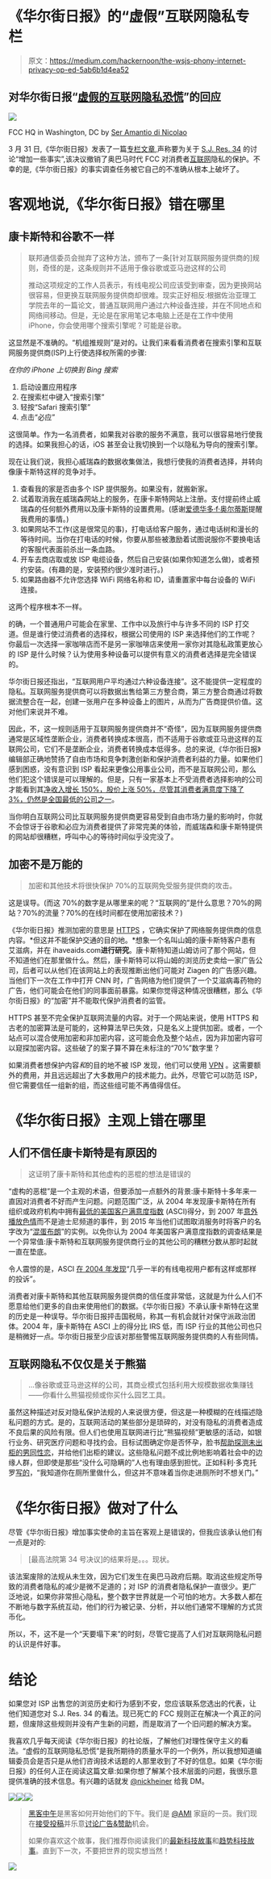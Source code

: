 # 《华尔街日报》的“虚假”互联网隐私专栏

> 原文：<https://medium.com/hackernoon/the-wsjs-phony-internet-privacy-op-ed-5ab6b1d4ea52>

## 对华尔街日报“[虚假的互联网隐私恐慌](https://www.wsj.com/articles/the-phony-internet-privacy-panic-1491000504#livefyre-toggle-SB10763462972621734832704583054763922087712)”的回应

![](img/8c1cfa6fb43af70c61e16fd2b1eb6ee5.png)

FCC HQ in Washington, DC by [Ser Amantio di Nicolao](https://commons.wikimedia.org/wiki/File:FCC_HQ.jpg)

3 月 31 日,《华尔街日报》发表了一篇[专栏文章](https://www.wsj.com/articles/the-phony-internet-privacy-panic-1491000504),声称要为关于 [S.J. Res. 34](https://www.congress.gov/bill/115th-congress/senate-joint-resolution/34/text) 的讨论“增加一些事实”,该决议撤销了奥巴马时代 FCC 对消费者[互联网](https://hackernoon.com/tagged/internet)隐私的保护。不幸的是,《华尔街日报》的事实调查任务被它自己的不准确从根本上破坏了。

# 客观地说,《华尔街日报》错在哪里

## 康卡斯特和谷歌不一样

> 联邦通信委员会抛弃了这种方法，颁布了一条[针对互联网服务提供商的]规则，奇怪的是，这条规则并不适用于像谷歌或亚马逊这样的公司
> 
> 推动这项规定的工作人员表示，有线电视公司应该受到审查，因为更换网站很容易，但更换互联网服务提供商却很难。现实正好相反:根据佐治亚理工学院去年的一篇论文，普通互联网用户通过六种设备连接，并在不同地点和网络间移动。但是，无论是在家用笔记本电脑上还是在工作中使用 iPhone，你会使用哪个搜索引擎呢？可能是谷歌。

这显然是不准确的。“机组推规则”是对的。让我们来看看消费者在搜索引擎和互联网服务提供商(ISP)上行使选择权所需的步骤:

*在你的 iPhone 上切换到 Bing 搜索*

1.  启动设置应用程序
2.  在搜索栏中键入“搜索引擎”
3.  轻按“Safari 搜索引擎”
4.  点击“必应”

这很简单。作为一名消费者，如果我对谷歌的服务不满意，我可以很容易地行使我的选择。如果我担心的话，iOS 甚至会让我切换到一个以隐私为导向的搜索引擎。

现在让我们说，我担心威瑞森的数据收集做法，我想行使我的消费者选择，并转向像康卡斯特这样的竞争对手。

1.  查看我的家是否由多个 ISP 提供服务。如果没有，就搬新家。
2.  试着取消我在威瑞森网站上的服务，在康卡斯特网站上注册。支付提前终止威瑞森的任何额外费用以及康卡斯特的设置费用。(感谢[爱德华多·f·奥尔蒂斯](https://medium.com/u/671cde860113?source=post_page-----5ab6b1d4ea52--------------------------------)提醒我费用的事情。)
3.  如果网站不工作(这是很常见的事)，打电话给客户服务，通过电话树和漫长的等待时间。当你在打电话的时候，你要从那些被激励着试图说服你不要换电话的客服代表面前杀出一条血路。
4.  开车去商店取或放 ISP 电缆设备，然后自己安装(如果你知道怎么做)，或者预约安装。(有趣的是，安装预约很少准时进行。)
5.  如果路由器不允许您选择 WiFi 网络名称和 ID，请重置家中每台设备的 WiFi 连接。

这两个程序根本不一样。

的确，一个普通用户可能会在家里、工作中以及旅行中与许多不同的 ISP 打交道。但是谁行使过消费者的选择权，根据公司使用的 ISP 来选择他们的工作呢？你最后一次选择一家咖啡店而不是另一家咖啡店来使用一家你对其隐私政策更放心的 ISP 是什么时候？认为使用多种设备可以提供有意义的消费者选择是完全错误的。

华尔街日报还指出，“互联网用户平均通过六种设备连接”。这不能提供一定程度的隐私。互联网服务提供商可以将数据出售给第三方整合商，第三方整合商通过将数据流整合在一起，创建一张用户在多种设备上的图片，从而为广告商提供价值。这对他们来说并不难。

因此，不，这一规则适用于互联网服务提供商并不“奇怪”，因为互联网服务提供商通常是区域性垄断企业，消费者转换成本很高，而不适用于谷歌或亚马逊这样的互联网公司，它们不是垄断企业，消费者转换成本低得多。总的来说,《华尔街日报》编辑部正确地赞扬了自由市场和竞争刺激创新和保护消费者利益的力量。如果他们感到困惑，没有意识到 ISP 看起来更像公用事业公司，而不是互联网公司，那么他们犯这个错误是可以理解的。但是，只有一家基本上不受消费者选择影响的公司才能看到其[净收入增长 150%，股价上涨 50%，尽管其消费者满意度下降了 3%，仍然是全国最低的公司之一](https://web.archive.org/web/20101127010803/http://www.theacsi.org/index.php?option=com_content&task=view&id=169&Itemid=168)。

当你明白互联网公司比互联网服务提供商更容易受到自由市场力量的影响时，你就不会惊讶于谷歌和必应为消费者提供了非常完美的体验，而威瑞森和康卡斯特提供的网站却很糟糕，呼叫中心的等待时间似乎没完没了。

## 加密不是万能的

> 加密和其他技术将很快保护 70%的互联网免受服务提供商的攻击。

这是误导。(而这 70%的数字是从哪里来的呢？“互联网的”是什么意思？70%的网站？70%的流量？70%的在线时间都在使用加密技术？)

《华尔街日报》推测加密的意思是 [HTTPS](https://en.wikipedia.org/wiki/HTTPS) ，它确实保护了网络服务提供商的信息内容。*但这并不能保护交通的目的地。*想象一个名叫山姆的康卡斯特客户患有艾滋病，并在 ihaveaids.com**进行研究**。康卡斯特知道山姆访问了那个网站，但不知道他们在那里做什么。然后，康卡斯特可以将山姆的浏览历史卖给一家广告公司，后者可以从他们在该网站上的表现推断出他们可能对 Ziagen 的广告感兴趣。当他们下一次在工作中打开 CNN 时，广告网络为他们提供了一个艾滋病毒药物的广告，他们可能会在他们的同事面前暴露。如果你觉得这种情况很糟糕，那么《华尔街日报》的“加密”并不能取代保护消费者的监管。

HTTPS 甚至不完全保护互联网流量的内容。对于一个网站来说，使用 HTTPS 和古老的加密算法是可能的，这种算法早已失效，只是名义上提供加密。或者，一个站点可以混合使用加密和非加密内容，这可能会危及整个站点，因为非加密内容可以窥探加密内容。这些破了的案子算不算在未标注的“70%”数字里？

如果消费者想保护内容*和*的目的地不被 ISP 发现，他们可以使用 [VPN](https://en.wikipedia.org/wiki/Virtual_private_network) 。这需要额外的费用，并且远远超出了大多数用户的技术能力。此外，尽管它可以防范 ISP，但它需要信任一组新的组，而这些组可能不再值得信任。

# 《华尔街日报》主观上错在哪里

## 人们不信任康卡斯特是有原因的

> 这证明了康卡斯特和其他虚构的恶棍的想法是错误的

“虚构的恶棍”是一个主观的术语，但要添加一点额外的背景:康卡斯特十多年来一直因对消费者不好而产生问题。问题范围广泛，从 2004 年发现康卡斯特在所有组织或政府机构中拥有[最低的美国客户满意度指数](https://web.archive.org/web/20090312061951/http://www.theacsi.org/index.php?option=com_content&task=view&id=86&Itemid=90) (ASCI)得分，到 2007 年[意外播放色情](https://web.archive.org/web/20080520232418/http://cbs5.com/watercooler/New.Jersey.Disney.2.283039.html)而不是迪士尼频道的事件，到 2015 年当他们试图取消服务时将客户的名字改为“[混蛋布朗](http://www.huffingtonpost.com/2015/01/29/comcast-asshole-brown_n_6568238.html)”的实例。以免你认为 2004 年美国客户满意度指数的调查结果是一个异常值:康卡斯特和互联网服务提供商行业的其他公司的糟糕分数从那时起就一直在垫底。

令人震惊的是，ASCI [在 2004 年发现](https://web.archive.org/web/20090312061951/http://www.theacsi.org/index.php?option=com_content&task=view&id=86&Itemid=90)“几乎一半的有线电视用户都有这样或那样的投诉”。

消费者对康卡斯特和其他互联网服务提供商的信任度非常低，这就是为什么人们不愿意给他们更多的自由来使用他们的数据。《华尔街日报》不承认康卡斯特在这里的历史是一种误导。华尔街日报抨击国税局，称其一有机会就针对保守派政治团体。2004 年，康卡斯特在 ASCI 上的得分比 IRS 低，而 ISP 行业的其他公司也只是稍微好一点。华尔街日报至少应该对那些警惕互联网服务提供商的人有些同情。

## 互联网隐私不仅仅是关于熊猫

> …像谷歌或亚马逊这样的公司，其商业模式包括利用大规模数据收集赚钱——你看什么熊猫视频或你买什么园艺工具。

虽然这种描述对反对隐私保护法规的人来说很方便，但这是一种模糊的在线描述隐私问题的方式。是的，互联网活动的某些部分是琐碎的，对没有隐私的消费者造成不良后果的风险有限。但人们也使用互联网进行比“熊猫视频”更敏感的活动，如银行业务、研究医疗问题和寻找约会。目标试图确定你是否怀孕，脸书[帮助探测未出柜的男同性恋](http://americablog.com/2013/03/facebook-might-know-youre-gay-before-you-do.html)，并给他们出柜的建议。这些隐私问题不成比例地影响着社会中的边缘人群，但即使是那些“没什么可隐瞒的”人也有理由感到担忧。正如科利·多克托罗[写的](https://www.theguardian.com/technology/blog/2013/jun/14/nsa-prism)，“我知道你在厕所里做什么，但这并不意味着当你走进厕所时不想关门。”

# 《华尔街日报》做对了什么

尽管《华尔街日报》增加事实使命的主旨在客观上是错误的，但我应该承认他们有一点是对的:

> [最高法院第 34 号决议]的结果将是。。。现状。

该法案废除的法规从未生效，因为它们发生在奥巴马政府后期。取消这些规定所导致的消费者隐私的减少是微不足道的；对 ISP 的消费者隐私保护一直很少。更广泛地说，如果你非常担心隐私，整个数字世界就是一个可怕的地方。大多数人都在不断地与数字系统互动，他们的行为被记录、分析，并以他们通常不理解的方式货币化。

所以，不，这不是一个“天要塌下来”的时刻，尽管它提高了人们对互联网隐私问题的认识是件好事。

# 结论

如果您对 ISP 出售您的浏览历史和行为感到不安，您应该联系您选出的代表，让他们知道您对 S.J. Res. 34 的看法。现已死亡的 FCC 规则正在解决一个真正的问题，但废除这些规则并没有产生新的问题，而是取消了一个旧问题的解决方案。

我喜欢几乎每天阅读《华尔街日报》的社论版，了解他们对理性保守主义的看法。“虚假的互联网隐私恐慌”是我所期待的质量水平的一个例外，所以我想知道编辑委员会是否只是从他们咨询技术话题的人那里收到了不好的信息。如果《华尔街日报》的任何人正在阅读这篇文章:如果你想了解某个技术层面的问题，我很乐意提供准确的技术信息。有兴趣的话就发 [@nickheiner](https://twitter.com/nickheiner) 给我 DM。

[![](img/50ef4044ecd4e250b5d50f368b775d38.png)](http://bit.ly/HackernoonFB)[![](img/979d9a46439d5aebbdcdca574e21dc81.png)](https://goo.gl/k7XYbx)[![](img/2930ba6bd2c12218fdbbf7e02c8746ff.png)](https://goo.gl/4ofytp)

> [黑客中午](http://bit.ly/Hackernoon)是黑客如何开始他们的下午。我们是 [@AMI](http://bit.ly/atAMIatAMI) 家庭的一员。我们现在[接受投稿](http://bit.ly/hackernoonsubmission)并乐意[讨论广告&赞助](mailto:partners@amipublications.com)机会。
> 
> 如果你喜欢这个故事，我们推荐你阅读我们的[最新科技故事](http://bit.ly/hackernoonlatestt)和[趋势科技故事](https://hackernoon.com/trending)。直到下一次，不要把世界的现实想当然！

![](img/be0ca55ba73a573dce11effb2ee80d56.png)